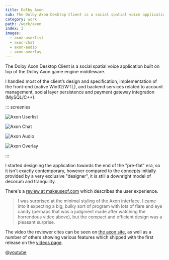 ```yaml
---
title: Dolby Axon
sub: The Dolby Axon Desktop Client is a social spatial voice application built on top of the Dolby Axon game engine middleware.
category: work
path: /work/axon
index: 3
images:
  - axon-userlist
  - axon-chat
  - axon-audio
  - axon-overlay
---
```


The Dolby Axon Desktop Client is a social spatial voice application built on top of the Dolby Axon game engine middleware.

I handled most of the client’s design and specification, implementation of the front-end (native Win32/WTL), and backend services related to account management, social layer persistence and payment gateway integration (MySQL/C++).

::: screenies

![Axon Userlist](axon-userlist)

![Axon Chat](axon-chat)

![Axon Audio](axon-audio)

![Axon Overlay](axon-overlay)

:::

I started designing the application towards the end of the "pre-flat" era, so it isn't exactly contemporary, however compared to the concepts initially provided by a very exclusive "designer", it is still a downright model of decorum and tranquility.

There's a [review at makeuseof.com][mu] which describes the user experience.

> I was surprised at the minimal styling of the Axon interface. I came into it expecting a big, bulky sort of program with lots of flare and eye candy (perhaps that was a judgment made after watching the horrendous video above), but the compact and efficient design was a pleasant surprise.

The video the reviewer cites can be seen on [the axon site][ax], as well as a number of others showing various features which shipped with the first release on the [videos page][axv].

@[youtube](-8cCzqm-IpU)


[ax]: http://axon.dolby.com
[axv]: http://axon.dolby.com/videos.php
[mu]: http://www.makeuseof.com/tag/live-the-game-use-dolby-axon-for-real-directional-voice-chat/
